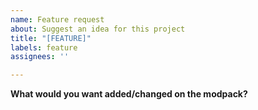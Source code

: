 ```yaml
---
name: Feature request
about: Suggest an idea for this project
title: "[FEATURE]"
labels: feature
assignees: ''

---
```


**What would you want added/changed on the modpack?**
